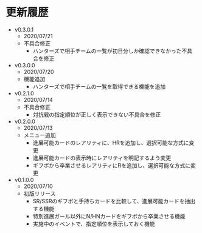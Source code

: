 # 更新履歴

 - v0.3.0.1
	- 2020/07/21
	- 不具合修正
		- ハンターズで相手チームの一覧が初日分しか確認できなかった不具合を修正
 - v0.3.0.0
	- 2020/07/20
	- 機能追加
		- ハンターズで相手チームの一覧を取得できる機能を追加
 - v0.2.1.0
	- 2020/07/14
	- 不具合修正
		- 対抗戦の指定順位が正しく表示できない不具合を修正
 - v0.2.0.0
	- 2020/07/13
	- メニュー追加
		- 進展可能カードのレアリティに、HRを追加し、選択可能な方式に変更
		- 進展可能カードの表示時にレアリティを明記するよう変更
		- ギフボから卒業させるレアリティにRを追加し、選択可能な方式に変更
 - v0.1.0.0
	- 2020/07/10
	- 初版リリース
		- SR/SSRのギフボと手持ちカードを比較して、進展可能カードを抽出する機能
		- 特別進展ガール以外にN/HNカードをギフボから卒業させる機能
		- 実施中のイベントで、指定順位を表示しておく機能
